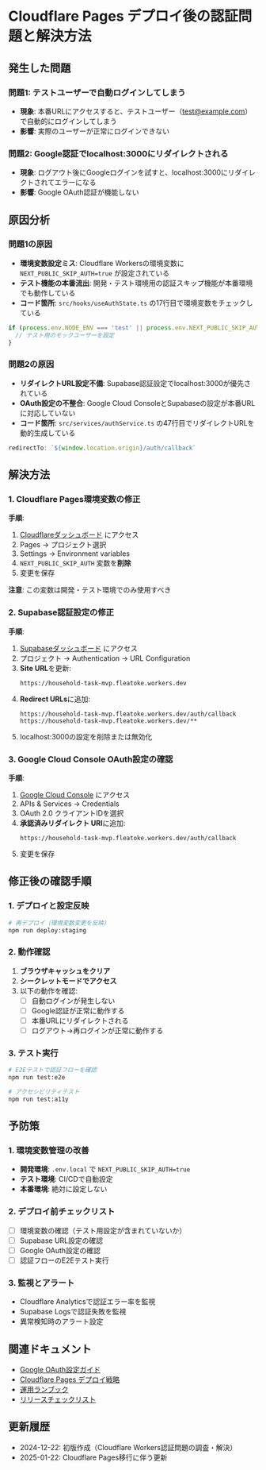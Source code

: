 # Cloudflare Pages デプロイ後の認証問題と解決方法

## 発生した問題

### 問題1: テストユーザーで自動ログインしてしまう
- **現象**: 本番URLにアクセスすると、テストユーザー（test@example.com）で自動的にログインしてしまう
- **影響**: 実際のユーザーが正常にログインできない

### 問題2: Google認証でlocalhost:3000にリダイレクトされる
- **現象**: ログアウト後にGoogleログインを試すと、localhost:3000にリダイレクトされてエラーになる
- **影響**: Google OAuth認証が機能しない

## 原因分析

### 問題1の原因
- **環境変数設定ミス**: Cloudflare Workersの環境変数に `NEXT_PUBLIC_SKIP_AUTH=true` が設定されている
- **テスト機能の本番流出**: 開発・テスト環境用の認証スキップ機能が本番環境でも動作している
- **コード箇所**: `src/hooks/useAuthState.ts` の17行目で環境変数をチェックしている

```typescript
if (process.env.NODE_ENV === 'test' || process.env.NEXT_PUBLIC_SKIP_AUTH === 'true') {
  // テスト用のモックユーザーを設定
}
```

### 問題2の原因
- **リダイレクトURL設定不備**: Supabase認証設定でlocalhost:3000が優先されている
- **OAuth設定の不整合**: Google Cloud ConsoleとSupabaseの設定が本番URLに対応していない
- **コード箇所**: `src/services/authService.ts` の47行目でリダイレクトURLを動的生成している

```typescript
redirectTo: `${window.location.origin}/auth/callback`
```

## 解決方法

### 1. Cloudflare Pages環境変数の修正

**手順**:
1. [Cloudflareダッシュボード](https://dash.cloudflare.com) にアクセス
2. Pages → プロジェクト選択
3. Settings → Environment variables
4. `NEXT_PUBLIC_SKIP_AUTH` 変数を**削除**
5. 変更を保存

**注意**: この変数は開発・テスト環境でのみ使用すべき

### 2. Supabase認証設定の修正

**手順**:
1. [Supabaseダッシュボード](https://supabase.com/dashboard) にアクセス
2. プロジェクト → Authentication → URL Configuration
3. **Site URL**を更新:
   ```
   https://household-task-mvp.fleatoke.workers.dev
   ```
4. **Redirect URLs**に追加:
   ```
   https://household-task-mvp.fleatoke.workers.dev/auth/callback
   https://household-task-mvp.fleatoke.workers.dev/**
   ```
5. localhost:3000の設定を削除または無効化

### 3. Google Cloud Console OAuth設定の確認

**手順**:
1. [Google Cloud Console](https://console.cloud.google.com) にアクセス
2. APIs & Services → Credentials
3. OAuth 2.0 クライアントIDを選択
4. **承認済みリダイレクト URI**に追加:
   ```
   https://household-task-mvp.fleatoke.workers.dev/auth/callback
   ```
5. 変更を保存

## 修正後の確認手順

### 1. デプロイと設定反映
```bash
# 再デプロイ（環境変数変更を反映）
npm run deploy:staging
```

### 2. 動作確認
1. **ブラウザキャッシュをクリア**
2. **シークレットモードでアクセス**
3. 以下の動作を確認:
   - [ ] 自動ログインが発生しない
   - [ ] Google認証が正常に動作する
   - [ ] 本番URLにリダイレクトされる
   - [ ] ログアウト→再ログインが正常に動作する

### 3. テスト実行
```bash
# E2Eテストで認証フローを確認
npm run test:e2e

# アクセシビリティテスト
npm run test:a11y
```

## 予防策

### 1. 環境変数管理の改善
- **開発環境**: `.env.local` で `NEXT_PUBLIC_SKIP_AUTH=true`
- **テスト環境**: CI/CDで自動設定
- **本番環境**: 絶対に設定しない

### 2. デプロイ前チェックリスト
- [ ] 環境変数の確認（テスト用設定が含まれていないか）
- [ ] Supabase URL設定の確認
- [ ] Google OAuth設定の確認
- [ ] 認証フローのE2Eテスト実行

### 3. 監視とアラート
- Cloudflare Analyticsで認証エラー率を監視
- Supabase Logsで認証失敗を監視
- 異常検知時のアラート設定

## 関連ドキュメント

- [Google OAuth設定ガイド](./google-oauth-setup.md)
- [Cloudflare Pages デプロイ戦略](./adr/ADR-0002-cloudflare-workers-deployment.md)
- [運用ランブック](./reference/operations-runbook.md)
- [リリースチェックリスト](./reference/checklist-release.md)

## 更新履歴

- 2024-12-22: 初版作成（Cloudflare Workers認証問題の調査・解決）
- 2025-01-22: Cloudflare Pages移行に伴う更新